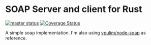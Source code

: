 # SOAP Server and client for Rust

[![master status](https://travis-ci.org/Rafagd/webservices-rs.svg?branch=master)](https://travis-ci.org/Rafagd/webservices-rs) 
[![Coverage Status](https://coveralls.io/repos/github/Rafagd/webservices-rs/badge.svg?branch=master)](https://coveralls.io/github/Rafagd/webservices-rs?branch=master)

A simple soap implementation. I'm also using [vpulim/node-soap](https://github.com/vpulim/node-soap/) as reference.
